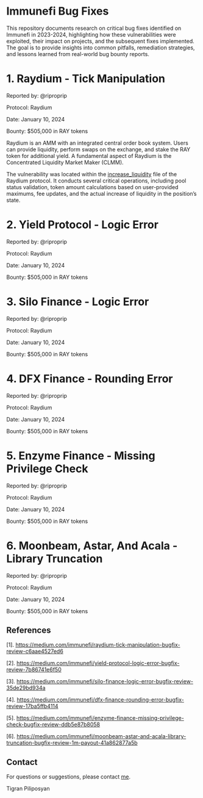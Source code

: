 # Immunefi Bug Fixes

This repository documents research on critical bug fixes identified on Immunefi in 2023-2024, highlighting how these vulnerabilities were exploited, their impact on projects, and the subsequent fixes implemented. The goal is to provide insights into common pitfalls, remediation strategies, and lessons learned from real-world bug bounty reports.

# 1. Raydium - Tick Manipulation

Reported by: @riproprip

Protocol: Raydium

Date: January 10, 2024

Bounty: $505,000 in RAY tokens

Raydium is an AMM with an integrated central order book system. Users can provide liquidity, perform swaps on the exchange, and stake the RAY token for additional yield.
A fundamental aspect of Raydium is the Concentrated Liquidity Market Maker (CLMM).

The vulnerability was located within the [increase_liquidity](Raydium/increase_liquidity.rs) file of the Raydium protocol. It conducts several critical operations, including pool status validation, token amount calculations based on user-provided maximums, fee updates, and the actual increase of liquidity in the position’s state.

# 2. Yield Protocol - Logic Error

Reported by: @riproprip

Protocol: Raydium

Date: January 10, 2024

Bounty: $505,000 in RAY tokens

# 3. Silo Finance - Logic Error

Reported by: @riproprip

Protocol: Raydium

Date: January 10, 2024

Bounty: $505,000 in RAY tokens

# 4. DFX Finance - Rounding Error

Reported by: @riproprip

Protocol: Raydium

Date: January 10, 2024

Bounty: $505,000 in RAY tokens

# 5. Enzyme Finance - Missing Privilege Check

Reported by: @riproprip

Protocol: Raydium

Date: January 10, 2024

Bounty: $505,000 in RAY tokens

# 6. Moonbeam, Astar, And Acala - Library Truncation

Reported by: @riproprip

Protocol: Raydium

Date: January 10, 2024

Bounty: $505,000 in RAY tokens

## References

[1]. https://medium.com/immunefi/raydium-tick-manipulation-bugfix-review-c6aae4527ed6

[2]. https://medium.com/immunefi/yield-protocol-logic-error-bugfix-review-7b86741e6f50

[3]. https://medium.com/immunefi/silo-finance-logic-error-bugfix-review-35de29bd934a

[4]. https://medium.com/immunefi/dfx-finance-rounding-error-bugfix-review-17ba5ffb4114

[5]. https://medium.com/immunefi/enzyme-finance-missing-privilege-check-bugfix-review-ddb5e87b8058

[6]. https://medium.com/immunefi/moonbeam-astar-and-acala-library-truncation-bugfix-review-1m-payout-41a862877a5b

## Contact

For questions or suggestions, please contact [me](https://x.com/tpiliposian).

Tigran Piliposyan
